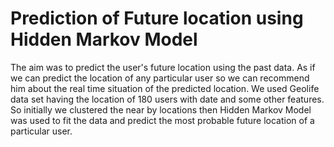 # Prediction of Future location using Hidden Markov Model 
The aim was to predict the user's future location using the past data. As if we can predict the location of any particular user so we can recommend him about the real time situation of the predicted location. We used Geolife data set having the location of 180 users with date and some other features. So initially we clustered the near by locations then Hidden Markov Model was used to fit the data and predict the most probable future location of a particular user.

